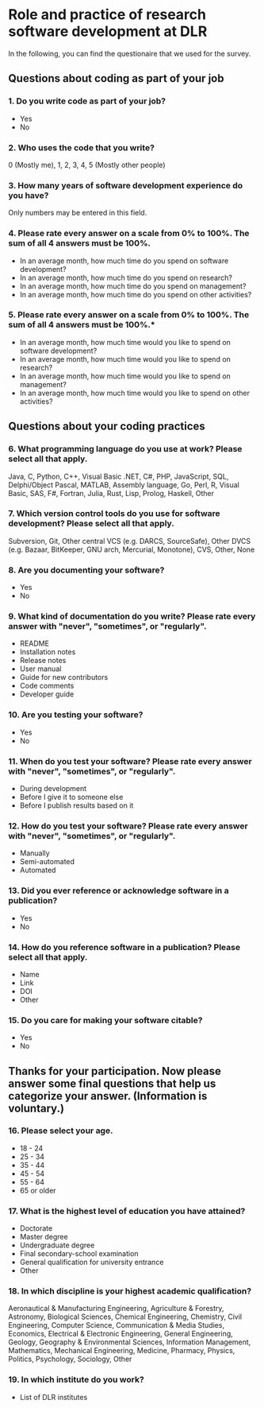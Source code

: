 <!--
SPDX-FileCopyrightText: 2020 German Aerospace Center (DLR)
SPDX-License-Identifier: CC-BY-4.0
-->

# Role and practice of research software development at DLR
In the following, you can find the questionaire that we used for the survey.

## Questions about coding as part of your job
### 1.  Do you write code as part of your job?
- Yes
- No

### 2.  Who uses the code that you write?
0 (Mostly me), 1, 2, 3, 4, 5 (Mostly other people)

### 3.  How many years of software development experience do you have?
Only numbers may be entered in this field.

### 4.  Please rate every answer on a scale from 0% to 100%. The sum of all 4 answers must be 100%.
- In an average month, how much time do you spend on software development?
- In an average month, how much time do you spend on research?
- In an average month, how much time do you spend on management?
- In an average month, how much time do you spend on other activities?

### 5.  Please rate every answer on a scale from 0% to 100%. The sum of all 4 answers must be 100%.*
- In an average month, how much time would you like to spend on software development?
- In an average month, how much time would you like to spend on research?
- In an average month, how much time would you like to spend on management?
- In an average month, how much time would you like to spend on other activities?

## Questions about your coding practices
### 6.  What programming language do you use at work? Please select all that apply.
Java, C, Python, C++, Visual Basic .NET, C\#, PHP, JavaScript, SQL,
Delphi/Object Pascal, MATLAB, Assembly language, Go, Perl, R, Visual
Basic, SAS, F\#, Fortran, Julia, Rust, Lisp, Prolog, Haskell, Other

### 7.  Which version control tools do you use for software development? Please select all that apply.
Subversion, Git, Other central VCS (e.g. DARCS, SourceSafe), Other DVCS
(e.g. Bazaar, BitKeeper, GNU arch, Mercurial, Monotone), CVS, Other, None

### 8.  Are you documenting your software?
- Yes
- No

### 9.  What kind of documentation do you write? Please rate every answer with "never", "sometimes", or "regularly".
- README
- Installation notes
- Release notes
- User manual
- Guide for new contributors
- Code comments
- Developer guide

### 10.  Are you testing your software?
- Yes
- No

### 11.  When do you test your software? Please rate every answer with "never", "sometimes", or "regularly".
- During development
- Before I give it to someone else
- Before I publish results based on it

### 12.  How do you test your software? Please rate every answer with "never", "sometimes", or "regularly".
- Manually
- Semi-automated
- Automated

### 13.  Did you ever reference or acknowledge software in a publication?
- Yes
- No

### 14.  How do you reference software in a publication? Please select all that apply.
- Name
- Link
- DOI
- Other

### 15.  Do you care for making your software citable?
- Yes
- No

## Thanks for your participation. Now please answer some final questions that help us categorize your answer. (Information is voluntary.)
### 16.  Please select your age.
- 18 - 24
- 25 - 34
- 35 - 44
- 45 - 54
- 55 - 64
- 65 or older

### 17.  What is the highest level of education you have attained?
- Doctorate
- Master degree 
- Undergraduate degree
- Final secondary-school examination
- General qualification for university entrance
- Other

### 18.  In which discipline is your highest academic qualification?
Aeronautical & Manufacturing Engineering, Agriculture & Forestry,
Astronomy, Biological Sciences, Chemical Engineering, Chemistry, Civil
Engineering, Computer Science, Communication & Media Studies, Economics,
Electrical & Electronic Engineering, General Engineering, Geology,
Geography & Environmental Sciences, Information Management, Mathematics,
Mechanical Engineering, Medicine, Pharmacy, Physics, Politics,
Psychology, Sociology, Other

### 19.  In which institute do you work?
- List of DLR institutes
